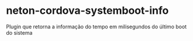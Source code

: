 # neton-cordova-systemboot-info
Plugin que retorna a informação do tempo em milisegundos do último boot do sistema